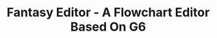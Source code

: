 ---
title: Fantasy Editor - A Flowchart Editor Based On G6
hero:
  title: WF Editor
  desc: A Flowchart Editor Based On G6
  actions:
    - text: Getting Started
      link: /guide/getting-started
footer: Open-source MIT Licensed | Copyright © 2020<br />Powered by [dumi](https://d.umijs.org)
---